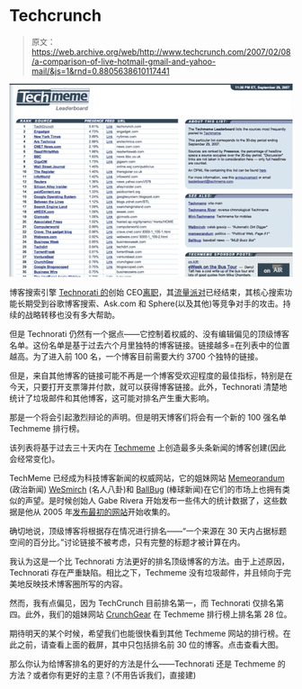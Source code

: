 # Techcrunch

> 原文：<https://web.archive.org/web/http://www.techcrunch.com/2007/02/08/a-comparison-of-live-hotmail-gmail-and-yahoo-mail/&js=1&rnd=0.8805638610117441>

[![](img/f24ebde57a729827bab366138d932817.png)](https://web.archive.org/web/20071001121550/http://www.techcrunch.com/wp-content/techmemelbb.png)

博客搜索引擎 [Technorati 的](https://web.archive.org/web/20071001121550/http://www.crunchbase.com/company/technorati)创始 CEO[离职](https://web.archive.org/web/20071001121550/http://www.techcrunch.com/2007/08/16/watching-technorati-and-podtech-fall-apart/)，其[流量派对](https://web.archive.org/web/20071001121550/http://www.techcrunch.com/2007/06/11/technorati-when-will-the-traffic-party-end/)已经结束，其核心搜索功能长期受到谷歌博客搜索、Ask.com 和 Sphere(以及其他)等竞争对手的攻击。持续的战略转移也没有多大帮助。

但是 Technorati 仍然有一个据点——它控制着权威的、没有编辑偏见的顶级博客名单。这份名单是基于过去六个月里独特的博客链接。链接越多=在列表中的位置越高。为了进入前 100 名，一个博客目前需要大约 3700 个独特的链接。

但是，来自其他博客的链接可能不再是一个博客受欢迎程度的最佳指标，特别是在今天，只要打开支票簿并付款，就可以获得博客链接。此外，Technorati 清楚地统计了垃圾邮件和其他博客，这可能对排名产生重大影响。

那是一个将会引起激烈辩论的声明。但是明天博客们将会有一个新的 100 强名单 Techmeme 排行榜。

该列表将基于过去三十天内在 [Techmeme](https://web.archive.org/web/20071001121550/http://www.techmeme.com/) 上创造最多头条新闻的博客创建(因此会经常变化)。

TechMeme 已经成为科技博客新闻的权威网站，它的姐妹网站 [Memeorandum](https://web.archive.org/web/20071001121550/http://www.memeorandum.com/) (政治新闻) [WeSmirch](https://web.archive.org/web/20071001121550/http://www.wesmirch.com/) (名人八卦)和 [BallBug](https://web.archive.org/web/20071001121550/http://www.ballbug.com/) (棒球新闻)在它们的市场上也拥有类似的声望。是时候创始人 Gabe Rivera 开始发布一些伟大的统计数据了，这些数据是他从 2005 年[发布最初的网站](https://web.archive.org/web/20071001121550/http://www.techcrunch.com/2005/10/12/memeorandum-is-changing-the-web/)开始收集的。

确切地说，顶级博客将根据存在情况进行排名——“一个来源在 30 天内占据标题空间的百分比。”讨论链接不被考虑，只有完整的标题才被计算在内。

我认为这是一个比 Technorati 方法更好的排名顶级博客的方法。由于上述原因，Technorati 存在严重缺陷。相比之下，Techmeme 没有垃圾邮件，并且倾向于完美地反映技术博客圈所写的内容。

然而，我有点偏见，因为 TechCrunch 目前排名第一，而 Technorati 仅排名第四。此外，我们的姐妹网站 [CrunchGear](https://web.archive.org/web/20071001121550/http://www.crunchgear.com/) 在 Techmeme 排行榜上排名第 28 位。

期待明天的某个时候，希望我们也能很快看到其他 Techmeme 网站的排行榜。在此之前，请查看上面的截屏，其中只包括排名前 30 位的博客。点击查看大图。

那么你认为给博客排名的更好的方法是什么——Technorati 还是 Techmeme 的方法？或者你有更好的主意？(不用告诉我们，直接建)
